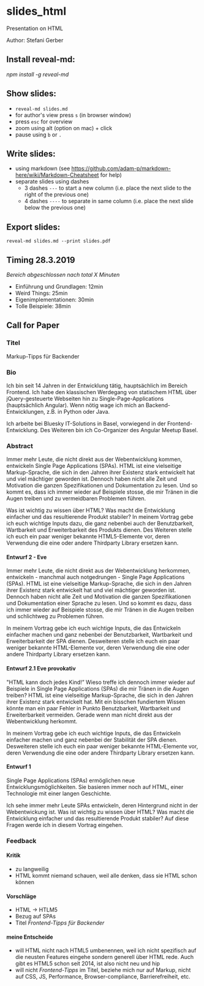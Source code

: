 # slides_html
Presentation on HTML

Author: Stefani Gerber

## Install reveal-md:
_npm install -g reveal-md_

## Show slides:
-   `reveal-md slides.md`
-   for author's view press `s` (in browser window)
-   press `esc` for overview
-   zoom using alt (option on mac) + click
-   pause using `b` or `.`

## Write slides:
-   using markdown (see <https://github.com/adam-p/markdown-here/wiki/Markdown-Cheatsheet> for help)
-   separate slides using dashes
    - 3 dashes `---` to start a new column (i.e. place the next slide to the right of the previous one)
    - 4 dashes `----` to separate in same column (i.e. place the next slide below the previous one)

## Export slides:
`reveal-md slides.md --print slides.pdf`


## Timing 28.3.2019
_Bereich abgeschlossen nach total X Minuten_


- Einführung und Grundlagen: 12min
- Weird Things: 25min
- Eigenimplementationen: 30min
- Tolle Beispiele: 38min

## Call for Paper

### Titel

Markup-Tipps für Backender


### Bio

Ich bin seit 14 Jahren in der Entwicklung tätig, hauptsächlich im Bereich Frontend. Ich habe den klassischen Werdegang von statischem HTML über jQuery-gesteuerte Webseiten hin zu Single-Page-Applications (hauptsächlich Angular). Wenn nötig wage ich mich an Backend-Entwicklungen, z.B. in Python oder Java.

Ich arbeite bei Bluesky IT-Solutions in Basel, vorwiegend in der Frontend-Entwicklung. Des Weiteren bin ich Co-Organizer des Angular Meetup Basel.

### Abstract

Immer mehr Leute, die nicht direkt aus der Webentwicklung kommen, entwickeln Single Page Applications (SPAs). HTML ist eine vielseitige Markup-Sprache, die sich in den Jahren ihrer Existenz stark entwickelt hat und viel mächtiger geworden ist. Dennoch haben nicht alle Zeit und Motivation die ganzen Spezifikationen und Dokumentation zu lesen. Und so kommt es, dass ich immer wieder auf Beispiele stosse, die mir Tränen in die Augen treiben und zu vermeidbaren Problemen führen.

Was ist wichtig zu wissen über HTML? Was macht die Entwicklung einfacher und das resultierende Produkt stabiler? In meinem Vortrag gebe ich euch wichtige Inputs dazu, die ganz nebenbei auch der Benutzbarkeit, Wartbarkeit und Erweiterbarkeit des Produkts dienen. Des Weiteren stelle ich euch ein paar weniger bekannte HTML5-Elemente vor, deren Verwendung die eine oder andere Thirdparty Library ersetzen kann.


#### Entwurf 2 - Eve

Immer mehr Leute, die nicht direkt aus der Webentwicklung herkommen, entwickeln - manchmal auch notgedrungen - Single Page Applications (SPAs). HTML ist eine vielseitige Markup-Sprache, die sich in den Jahren ihrer Existenz stark entwickelt hat und viel mächtiger geworden ist. Dennoch haben nicht alle Zeit und Motivation die ganzen Spezifikationen und Dokumentation einer Sprache zu lesen. Und so kommt es dazu, dass ich immer wieder auf Beispiele stosse, die mir Tränen in die Augen treiben und schlichtweg zu Problemen führen.

In meinem Vortrag gebe ich euch wichtige Inputs, die das Entwickeln einfacher machen und ganz nebenbei der Benutzbarkeit, Wartbarkeit und Erweiterbarkeit der SPA dienen. Desweiteren stelle ich euch ein paar weniger bekannte HTML-Elemente vor, deren Verwendung die eine oder andere Thirdparty Library ersetzen kann.

#### Entwurf 2.1 Eve provokativ

"HTML kann doch jedes Kind!” Wieso treffe ich dennoch immer wieder auf Beispiele in Single Page Applications (SPAs) die mir Tränen in die Augen treiben? HTML ist eine vielseitige Markup-Sprache, die sich in den Jahren ihrer Existenz stark entwickelt hat. Mit ein bisschen fundiertem Wissen könnte man ein paar Fehler in Punkto Benutzbarkeit, Wartbarkeit und Erweiterbarkeit vermeiden. Gerade wenn man nicht direkt aus der Webentwicklung herkommt.  

In meinem Vortrag gebe ich euch wichtige Inputs, die das Entwickeln einfacher machen und ganz nebenbei der Stabilität der SPA dienen. Desweiteren stelle ich euch ein paar weniger bekannte HTML-Elemente vor, deren Verwendung die eine oder andere Thirdparty Library ersetzen kann.

#### Entwurf 1

Single Page Applications (SPAs) ermöglichen neue Entwicklungsmöglichkeiten. Sie basieren immer noch auf HTML, einer Technologie mit einer langen Geschichte.

Ich sehe immer mehr Leute SPAs entwickeln, deren Hintergrund nicht in der Webentwickung ist. Was ist wichtig zu wissen über HTML? Was macht die Entwicklung einfacher und das resultierende Produkt stabiler? Auf diese Fragen werde ich in diesem Vortrag eingehen.


### Feedback
#### Kritik
- zu langweilig
- HTML kommt niemand schauen, weil alle denken, dass sie HTML schon können

#### Vorschläge
- HTML -> HTLM5
- Bezug auf SPAs
- Titel _Frontend-Tipps für Backender_

#### meine Entscheide
- will HTML nicht nach HTML5 umbenennen, weil ich nicht spezifisch auf die neusten Features eingehe sondern generell über HTML rede. Auch gibt es HTML5 schon seit 2014, ist also nicht neu und hip
- will nicht _Frontend-Tipps_ im Titel, beziehe mich nur auf Markup, nicht auf CSS, JS, Performance, Browser-compliance, Barrierefreiheit, etc.
